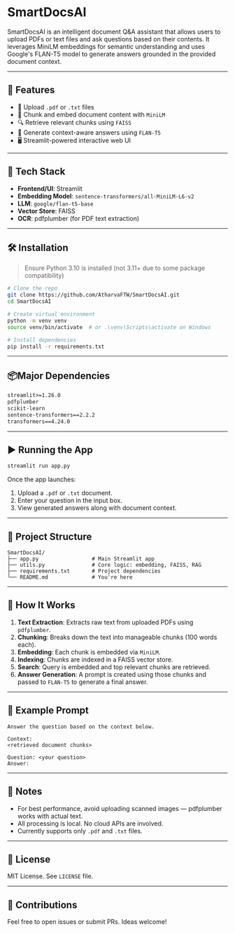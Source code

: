 # SmartDocsAI

SmartDocsAI is an intelligent document Q&A assistant that allows users to upload PDFs or text files and ask questions based on their contents. It leverages MiniLM embeddings for semantic understanding and uses Google's FLAN-T5 model to generate answers grounded in the provided document context.

---

## 🚀 Features

- 📄 Upload `.pdf` or `.txt` files
- 🧠 Chunk and embed document content with `MiniLM`
- 🔍 Retrieve relevant chunks using `FAISS`
- 🤖 Generate context-aware answers using `FLAN-T5`
- 🖥️ Streamlit-powered interactive web UI

---

## 🔧 Tech Stack

- **Frontend/UI**: Streamlit
- **Embedding Model**: `sentence-transformers/all-MiniLM-L6-v2`
- **LLM**: `google/flan-t5-base`
- **Vector Store**: FAISS
- **OCR**: pdfplumber (for PDF text extraction)

---

## 🛠️ Installation

> Ensure Python 3.10 is installed (not 3.11+ due to some package compatibility)

```bash
# Clone the repo
git clone https://github.com/AtharvaFTW/SmartDocsAI.git
cd SmartDocsAI

# Create virtual environment
python -m venv venv
source venv/bin/activate  # or .\venv\Scripts\activate on Windows

# Install dependencies
pip install -r requirements.txt
```

---

## 📦Major Dependencies

```txt
streamlit>=1.26.0
pdfplumber
scikit-learn
sentence-transformers==2.2.2
transformers==4.24.0
```

---

## ▶️ Running the App

```bash
streamlit run app.py
```

Once the app launches:

1. Upload a `.pdf` or `.txt` document.
2. Enter your question in the input box.
3. View generated answers along with document context.

---

## 📁 Project Structure

```
SmartDocsAI/
├── app.py                 # Main Streamlit app
├── utils.py               # Core logic: embedding, FAISS, RAG
├── requirements.txt       # Project dependencies
└── README.md              # You're here
```

---

## 🧠 How It Works

1. **Text Extraction**: Extracts raw text from uploaded PDFs using `pdfplumber`.
2. **Chunking**: Breaks down the text into manageable chunks (100 words each).
3. **Embedding**: Each chunk is embedded via `MiniLM`.
4. **Indexing**: Chunks are indexed in a FAISS vector store.
5. **Search**: Query is embedded and top relevant chunks are retrieved.
6. **Answer Generation**: A prompt is created using those chunks and passed to `FLAN-T5` to generate a final answer.

---

## 🧪 Example Prompt

```text
Answer the question based on the context below.

Context:
<retrieved document chunks>

Question: <your question>
Answer:
```

---

## 📌 Notes

- For best performance, avoid uploading scanned images — pdfplumber works with actual text.
- All processing is local. No cloud APIs are involved.
- Currently supports only `.pdf` and `.txt` files.

---

## 📜 License

MIT License. See `LICENSE` file.

---

## 🤝 Contributions

Feel free to open issues or submit PRs. Ideas welcome!

